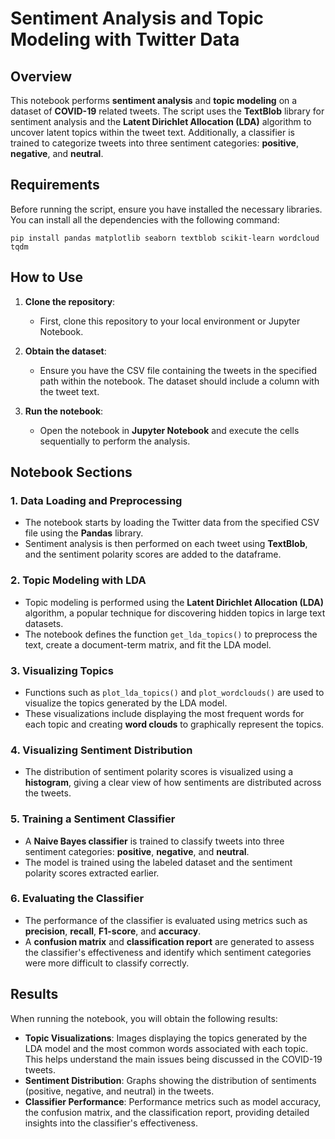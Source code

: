 # Sentiment Analysis and Topic Modeling with Twitter Data

## Overview
This notebook performs **sentiment analysis** and **topic modeling** on a dataset of **COVID-19** related tweets. The script uses the **TextBlob** library for sentiment analysis and the **Latent Dirichlet Allocation (LDA)** algorithm to uncover latent topics within the tweet text. Additionally, a classifier is trained to categorize tweets into three sentiment categories: **positive**, **negative**, and **neutral**.

## Requirements
Before running the script, ensure you have installed the necessary libraries. You can install all the dependencies with the following command:

```
pip install pandas matplotlib seaborn textblob scikit-learn wordcloud tqdm
```

## How to Use

1. **Clone the repository**:
   - First, clone this repository to your local environment or Jupyter Notebook.

2. **Obtain the dataset**:
   - Ensure you have the CSV file containing the tweets in the specified path within the notebook. The dataset should include a column with the tweet text.

3. **Run the notebook**:
   - Open the notebook in **Jupyter Notebook** and execute the cells sequentially to perform the analysis.

## Notebook Sections

### 1. Data Loading and Preprocessing
- The notebook starts by loading the Twitter data from the specified CSV file using the **Pandas** library.
- Sentiment analysis is then performed on each tweet using **TextBlob**, and the sentiment polarity scores are added to the dataframe.

### 2. Topic Modeling with LDA
- Topic modeling is performed using the **Latent Dirichlet Allocation (LDA)** algorithm, a popular technique for discovering hidden topics in large text datasets.
- The notebook defines the function `get_lda_topics()` to preprocess the text, create a document-term matrix, and fit the LDA model.

### 3. Visualizing Topics
- Functions such as `plot_lda_topics()` and `plot_wordclouds()` are used to visualize the topics generated by the LDA model.
- These visualizations include displaying the most frequent words for each topic and creating **word clouds** to graphically represent the topics.

### 4. Visualizing Sentiment Distribution
- The distribution of sentiment polarity scores is visualized using a **histogram**, giving a clear view of how sentiments are distributed across the tweets.

### 5. Training a Sentiment Classifier
- A **Naive Bayes classifier** is trained to classify tweets into three sentiment categories: **positive**, **negative**, and **neutral**.
- The model is trained using the labeled dataset and the sentiment polarity scores extracted earlier.

### 6. Evaluating the Classifier
- The performance of the classifier is evaluated using metrics such as **precision**, **recall**, **F1-score**, and **accuracy**.
- A **confusion matrix** and **classification report** are generated to assess the classifier's effectiveness and identify which sentiment categories were more difficult to classify correctly.

## Results
When running the notebook, you will obtain the following results:

- **Topic Visualizations**: Images displaying the topics generated by the LDA model and the most common words associated with each topic. This helps understand the main issues being discussed in the COVID-19 tweets.
- **Sentiment Distribution**: Graphs showing the distribution of sentiments (positive, negative, and neutral) in the tweets.
- **Classifier Performance**: Performance metrics such as model accuracy, the confusion matrix, and the classification report, providing detailed insights into the classifier's effectiveness.